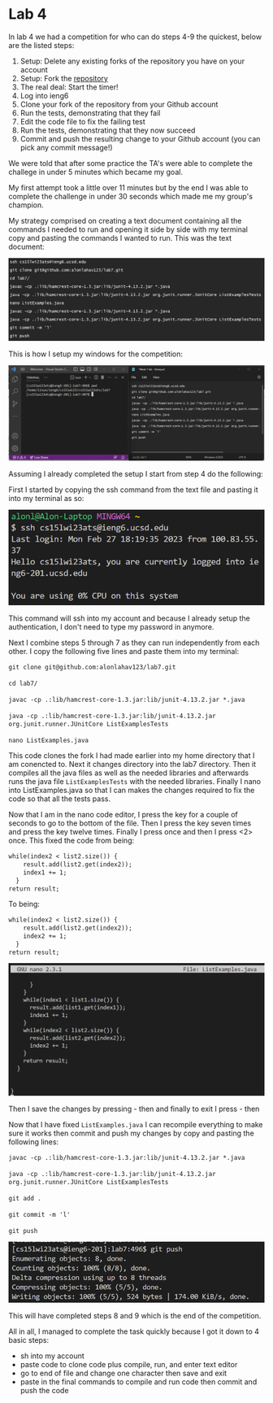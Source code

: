 # Lab 4

In lab 4 we had a competition for who can do steps 4-9 the quickest, below are the listed steps:

1) Setup: Delete any existing forks of the repository you have on your account
2) Setup: Fork the [repository](https://github.com/ucsd-cse15l-w23/lab7)
3) The real deal: Start the timer!
4) Log into ieng6
5) Clone your fork of the repository from your Github account
6) Run the tests, demonstrating that they fail
7) Edit the code file to fix the failing test
8) Run the tests, demonstrating that they now succeed
9) Commit and push the resulting change to your Github account (you can pick any commit message!)

We were told that after some practice the TA's were able to complete the challege in under 5 minutes which became my goal. 

My first attempt took a little over 11 minutes but by the end I was able to complete the challenge in under 30 seconds which made me my group's champion.

My strategy comprised on creating a text document containing all the commands I needed to run and opening it side by side with my terminal copy and pasting the commands I wanted to run. This was the text document:

![textDocumentOfCommands](lab4-file-of-all-commands.png)

This is how I setup my windows for the competition:

![windowSetup](lab4-window-setup.png)

Assuming I already completed the setup I start from step 4 do the following:

First I started by copying the ssh command from the text file and pasting it into my terminal as so:

![sshcommand](lab4-ssh-command.png)

This command will ssh into my account and because I already setup the authentication, I don't need to type my password in anymore.

Next I combine steps 5 through 7 as they can run independently from each other. I copy the following five lines and paste them into my terminal: 

```
git clone git@github.com:alonlahav123/lab7.git

cd lab7/

javac -cp .:lib/hamcrest-core-1.3.jar:lib/junit-4.13.2.jar *.java

java -cp .:lib/hamcrest-core-1.3.jar:lib/junit-4.13.2.jar org.junit.runner.JUnitCore ListExamplesTests

nano ListExamples.java 
```

This code clones the fork I had made earlier into my home directory that I am conencted to. Next it changes directory into the lab7 directory. Then it compiles all the java files as well as the needed libraries and afterwards runs the java file `ListExamplesTests` with the needed libraries. Finally I nano into ListExamples.java so that I can makes the changes required to fix the code so that all the tests pass.

Now that I am in the nano code editor, I press the <down arrow> key for a couple of seconds to go to the bottom of the file. Then I press the <up arrow> key seven times and press the <right arrow> key twelve times. Finally I press <backspace> once and then I press <2> once. This fixed the code from being:

```
while(index2 < list2.size()) {
    result.add(list2.get(index2));
    index1 += 1;
  }
return result;
```
To being: 
```
while(index2 < list2.size()) {
    result.add(list2.get(index2));
    index2 += 1;
  }
return result;
``` 
![nanoImage](lab4-nano.png)

Then I save the changes by pressing <Ctrl>-<O> then <enter> and finally to exit I press <Ctrl>-<X> then <enter>
   
Now that I have fixed `ListExamples.java` I can recompile everything to make sure it works then commit and push my changes by copy and pasting the following lines:
    
```
javac -cp .:lib/hamcrest-core-1.3.jar:lib/junit-4.13.2.jar *.java

java -cp .:lib/hamcrest-core-1.3.jar:lib/junit-4.13.2.jar org.junit.runner.JUnitCore ListExamplesTests

git add .

git commit -m 'l'

git push
```

![push](lab4-push.png)

This will have completed steps 8 and 9 which is the end of the competition.
    
All in all, I managed to complete the task quickly because I got it down to 4 basic steps:
 - sh into my account
 - paste code to clone code plus compile, run, and enter text editor
 - go to end of file and change one character then save and exit
 - paste in the final commands to compile and run code then commit and push the code

